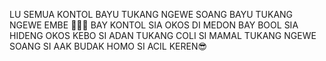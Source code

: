 LU SEMUA KONTOL BAYU TUKANG NGEWE<a>
SOANG BAYU TUKANG NGEWE EMBE 🤣🤣🤣
BAY KONTOL SIA OKOS DI MEDON<a>
BAY BOOL SIA HIDENG OKOS KEBO<a>
SI ADAN TUKANG COLI<a>
SI MAMAL TUKANG NGEWE SOANG<a>
SI AAK BUDAK HOMO<a>
SI ACIL KEREN😎<a>
